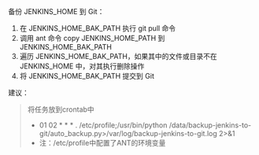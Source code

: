 
备份 JENKINS_HOME 到 Git：
1. 在 JENKINS_HOME_BAK_PATH 执行 git pull 命令
2. 调用 ant 命令 copy JENKINS_HOME_PATH 到 JENKINS_HOME_BAK_PATH
3. 遍历 JENKINS_HOME_BAK_PATH，如果其中的文件或目录不在 JENKINS_HOME 中，对其执行删除操作
4. 将 JENKINS_HOME_BAK_PATH 提交到 Git

建议：
> 将任务放到crontab中
> -  01 02 * * * . /etc/profile;/usr/bin/python /data/backup-jenkins-to-git/auto_backup.py>/var/log/backup-jenkins-to-git.log 2>&1
> -  注：/etc/profile中配置了ANT的环境变量
